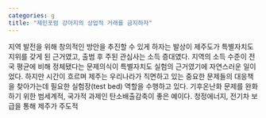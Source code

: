 ```yaml
---
categories: g
title: "제민포럼 강아지의 상업적 거래를 금지하자"
---
```

지역 발전을 위해 창의적인 방안을 추진할 수 있게 하자는 발상이 제주도가 특별자치도 지위를 갖게 된 근거였고, 출범 후 주된 관심사는 소득 증대였다. 지역의 소득 수준이 전국 평균에 비해 정체됐다는 문제의식이 특별자치도 실험의 근거였기에 자연스러운 일이었다. 하지만 시간이 흐르며 제주는 우리나라가 직면하고 있는 중요한 문제들의 대응책을 찾아가는데 필요한 실험장(test bed) 역할을 수행하고 있다. 기후온난화 문제를 완화하기 위한 범세계적, 국가적 과제인 탄소배출감축이 좋은 예이다. 청정에너지, 전기차 보급을 통해 제주가 주도적